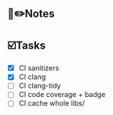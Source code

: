 ## :ledger::pencil2:Notes


## :ballot_box_with_check:Tasks
- [x] CI sanitizers
- [x] CI clang
- [ ] CI clang-tidy
- [ ] CI code coverage + badge
- [ ] CI cache whole libs/
